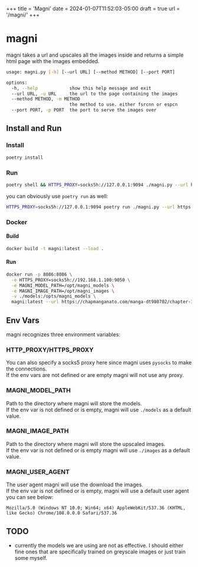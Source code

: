 +++
title = 'Magni'
date = 2024-01-07T11:52:03-05:00
draft = true
url = '/magni/'
+++
# magni
magni takes a url and upscales all the images inside and returns a simple html page with the images embedded.</br>

```sh
usage: magni.py [-h] [--url URL] [--method METHOD] [--port PORT]

options:
  -h, --help            show this help message and exit
  --url URL, -u URL     the url to the page containing the images
  --method METHOD, -m METHOD
                        the method to use. either fsrcnn or espcn
  --port PORT, -p PORT  the port to serve the images over
```

## Install and Run

### Install
```sh
poetry install
```

### Run
```sh
poetry shell && HTTPS_PROXY=socks5h://127.0.0.1:9094 ./magni.py --url https://chapmanganato.com/manga-dt980702/chapter-184
```
you can obviously use `poetry run` as well:
```sh
HTTPS_PROXY=socks5h://127.0.0.1:9094 poetry run ./magni.py --url https://chapmanganato.com/manga-dt980702/chapter-184
```

### Docker

#### Build
```sh
docker build -t magni:latest --load .
```

#### Run
```sh
docker run -p 8086:8086 \
  -e HTTPS_PROXY=socks5h://192.168.1.100:9050 \
  -e MAGNI_MODEL_PATH=/opt/magni_models \
  -e MAGNI_IMAGE_PATH=/opt/magni_images \
  -v ./models:/opts/magni_models \
  magni:latest --url https://chapmanganato.com/manga-dt980702/chapter-184
```

## Env Vars
magni recognizes three environment variables:</br>

### HTTP_PROXY/HTTPS_PROXY
You can also specify a socks5 proxy here since magni uses `pysocks` to make the connections.</br>
If the env vars are not defined or are empty magni will not use any proxy.</br>

### MAGNI_MODEL_PATH
Path to the directory where magni will store the models.</br>
If the env var is not defined or is empty, magni will use `./models` as a default value.</br>

### MAGNI_IMAGE_PATH
Path to the directory where magni will store the upscaled images.</br>
If the env var is not defined or is empty magni will use `./images` as a default value.</br>

### MAGNI_USER_AGENT
The user agent magni will use the download the images.</br>
If the env var is not defined or is empty, magni will use a default user agent you can see below:</br>
```
Mozilla/5.0 (Windows NT 10.0; Win64; x64) AppleWebKit/537.36 (KHTML, like Gecko) Chrome/108.0.0.0 Safari/537.36
```

## TODO
* currently the models we are using are not as effective. I should either fine ones that are specifically trained on greyscale images or just train some myself.</br>

